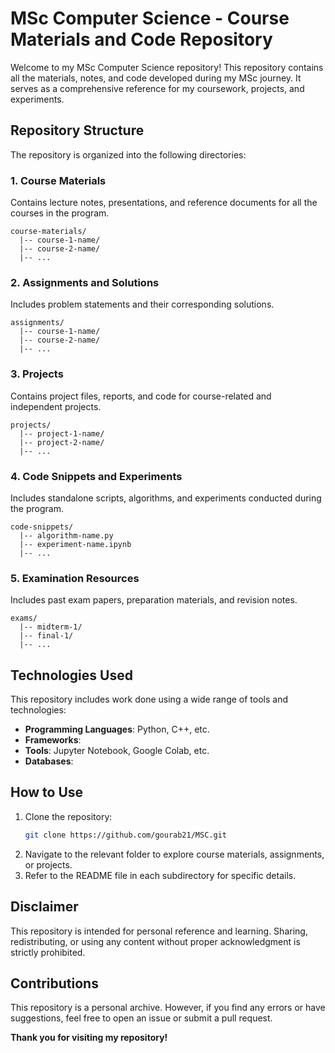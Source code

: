 # MSc Computer Science - Course Materials and Code Repository

Welcome to my MSc Computer Science repository! This repository contains all the materials, notes, and code developed during my MSc journey. It serves as a comprehensive reference for my coursework, projects, and experiments.

## Repository Structure

The repository is organized into the following directories:

### 1. **Course Materials**
Contains lecture notes, presentations, and reference documents for all the courses in the program.

```
course-materials/
  |-- course-1-name/
  |-- course-2-name/
  |-- ...
```

### 2. **Assignments and Solutions**
Includes problem statements and their corresponding solutions.

```
assignments/
  |-- course-1-name/
  |-- course-2-name/
  |-- ...
```

### 3. **Projects**
Contains project files, reports, and code for course-related and independent projects.

```
projects/
  |-- project-1-name/
  |-- project-2-name/
  |-- ...
```

### 4. **Code Snippets and Experiments**
Includes standalone scripts, algorithms, and experiments conducted during the program.

```
code-snippets/
  |-- algorithm-name.py
  |-- experiment-name.ipynb
  |-- ...
```

### 5. **Examination Resources**
Includes past exam papers, preparation materials, and revision notes.

```
exams/
  |-- midterm-1/
  |-- final-1/
  |-- ...
```

## Technologies Used

This repository includes work done using a wide range of tools and technologies:
- **Programming Languages**: Python, C++, etc.
- **Frameworks**: 
- **Tools**: Jupyter Notebook, Google Colab, etc.
- **Databases**: 

## How to Use

1. Clone the repository:
   ```bash
   git clone https://github.com/gourab21/MSC.git
   ```
2. Navigate to the relevant folder to explore course materials, assignments, or projects.
3. Refer to the README file in each subdirectory for specific details.

## Disclaimer

This repository is intended for personal reference and learning. Sharing, redistributing, or using any content without proper acknowledgment is strictly prohibited.

## Contributions

This repository is a personal archive. However, if you find any errors or have suggestions, feel free to open an issue or submit a pull request.



**Thank you for visiting my repository!**
